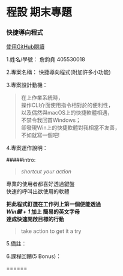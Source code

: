 # 程設 期末專題
### 快捷導向程式
[使用GitHub閱讀](https://goo.gl/HN5aEA)
<!-- https://github.com/chun-yao/md-try/blob/master/README.md -->

1.姓名/學號： 詹鈞堯 405530018  

2.專案名稱： 快捷導向程式(附加許多小功能)  

3.專案設計動機：  
> 在上作業系統時，  
> 操作CLI介面使用指令相對於的便利性，  
> 以及偶然與macOS上的快捷軟體相遇，  
> 不禁令我回首Windows；  
> 卻發現Win上的快捷軟體對我相當不友善，  
> 不如就寫一個吧!

4.專案運作說明：  

#####intro:  
>  *shortcut your action* 

專業的使用者都喜好透過鍵盤  
快速的呼叫出欲使用的軟體    

**把此程式釘選在工作列上第一個便能透過**  
***Win鍵 + 1* 加上 簡易的英文字母**  
**達成快速開啟目標的行動**  

> take action to get it a try  

5.備註：

6.課程回饋(5 Bonus)：
  
======




